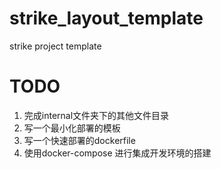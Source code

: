 # strike_layout_template
strike project template

# TODO 
1. 完成internal文件夹下的其他文件目录
2. 写一个最小化部署的模板
3. 写一个快速部署的dockerfile
4. 使用docker-compose 进行集成开发环境的搭建